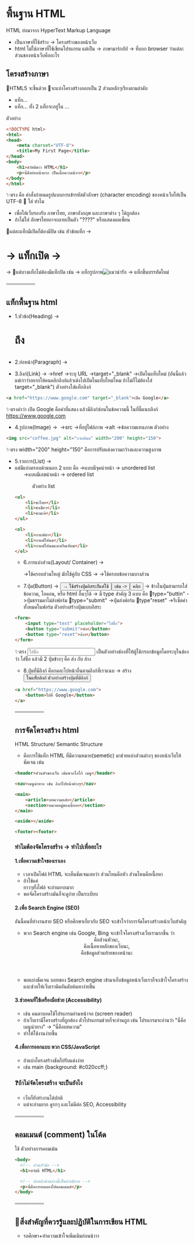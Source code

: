 # พื้นฐาน HTML
HTML ย่อมาจาก HyperText Markup Language 
- เป็นภาษาที่ใช้สร้าง -> โครงสร้างของหน้าเว็บ 
- html ไม่ใช่ภาษาที่ใช้เขียนโปรแกรม แต่เป็น -> ภาษามาร์กอัป -> ที่บอก browser ว่าแต่ละส่วนของหน้าเว็บคืออะไร

## โครงสร้างภาษา 
🔸HTML5 จะขึ้นด้วย<!DOCTYPE html>
🔸จะแบ่งโครงสร้างออกเป็น 2 ส่วนหลักๆเรียงตามลำดับ
- แท็ก<head>...</head> 
- แท็ก<body>...<body>
ทั้ง 2 แท็กจะอยู่ใน <html>...</html>

ตัวอย่าง
```html
<!DOCTYPE html>
<html>
<head>
    <meta charset="UTF-8">
    <title>My First Page</title>
</head>
<body>
    <h1>สวัสดีชาว HTML</h1>
    <p>นี่คือย่อหน้าแรก เป็นเนื้อความน้าาา</p>
</body>
</html>
```
✨ตรง<meta charset="UTF-8"> คือ คำสั่งกำหนดรูปแบบการเข้ารหัสตัวอักษร (character encoding) ของหน้าเว็บให้เป็น UTF-8
🔹 ใส่ <meta charset="UTF-8"> ทำไม
- เพื่อให้เว็บรองรับ ภาษาไทย, ภาษาอังกฤษ และภาษาต่าง ๆ ได้ถูกต้อง
- ถ้าไม่ใส่ อักษรไทยอาจกลายเป็นตัว "????" หรือแสดงผลเพี้ยน

🔸แต่ละแท็กมีเปิดก็ต้องมีปิด เช่น หัวข้อแท็ก
    →<h1> -> แท็กเปิด
    →</h1> ->
🔸แต่บางแท็กไม่ต้องมีแท็กปิด เช่น
    → แท็กรูปภาพ<img src="cat.jpg" alt="แมวน่ารัก">
    → แท็กขึ้นบรรทัดใหม่<br>

▫️▫️▫️▫️▫️▫️▫️▫️▫️▫️▫️▫️▫️▫️▫️▫️

## แท็กพื้นฐาน html
- 1.หัวข้อ(Heading) -><h1>ถึง<h6>
- 2.ย่อหน้า(Paragraph) -><p>
- 3.ลิงก์(Link) -><a>
    →href ->ระบุ URL
    →target="_blank" ->เปิดในแท็บใหม่ (อันนี้แล้วแต่เราว่าอยากให้คนคลิกลิงก์แล้วเด้งไปเปิดในแท็บใหม่ไหม ถ้าไม่ก็ไม่ต้องใส่ target="_blank")
ตัวอย่างใส่แท็กลิงก์
```html
<a href="https://www.google.com" target="_blank">เปิด Google</a>
```
✨ตรงคำว่า เปิด Google คือคำที่แสดง แล้วมีลิงก์ซ่อนในข้อความนี้ ในที่นี้แนบลิงก์ https://www.google.com 

- 4.รูปภาพ(Image) -> <img>
    →src ->ที่อยู่ไฟล์ภาพ
    →alt ->ข้อความแทนภาพ
ตัวอย่าง
```html
<img src="coffee.jpg" alt="กาแฟนม" width="200" height="150">
```
✨ตรง width="200" height="150" คือการปรับแต่งความกว้างและความสูงภาพ

- 5.รายการ(List) -> <li> แต่มีแบ่งครอบด้านนอก 2 แบบ คือ
    →แบบมีจุดนำหน้า -> unordered list <ul>
    →แบบมีเลขนำหน้า -> ordered list <ol>
ตัวอย่าง list

```html
<ul>
    <li>ชาไทย</li>
    <li>ชาเขียว</li>
    <li>ชามะลิ</li>
</ul>

<ol>
    <li>กาแฟดำ</li>
    <li>กาแฟใส่นม</li>
    <li>กาแฟใส่นมและครีมเทียม</li>
</ol>
```
- 6.การแบ่งส่วน(Layout/ Container)
    → <div> ->ใช้ครอบส่วนใหญ่ มักใช้คู่กับ CSS
    → <span> ->ใช้ครอบข้อความบางส่วน

- 7.ปุ่ม(Button) -> <button>
    → ใช้สร้างปุ่มอิสระก็แค่ใช้<button> เช่น -> <button>คลิก</button>
    → ข้างในปุ่มสามารถใส่ ข้อความ, ไอคอน, หรือ html อื่นๆได้
    → มี type สำคัญ 3 แบบ คือ
        🔘type="buttin" ->ปุ่มธรรมดาไม่ส่งฟอร์ม
        🔘type="submit" ->ปุ่มส่งฟอร์ม
        🔘type"reset" ->รีเซ็ตค่าทั้งหมดในฟอร์ม
ตัวอย่างสร้างปุ่มแบบอิสระ
```html
<form>
    <input type="text" placeholder="ใส่ชื่อ">
    <button type="submit">ส่ง</button>
    <button type="reset">ล้าง</button>
</form>
```
✨ตรง <input type="text" placeholder="ใส่ชื่อ"> เป็นตัวอย่างช่องที่ให้ผู้ใช้กรอกข้อมูลโดยระบุในช่องว่า ใส่ชื่อ 
  แล้วมี 2 ปุ่มข้างๆ คือ ส่ง กับ ล้าง

- 8.ปุ่มที่มีลิงก์ คือกดละไปหน้าอื่นตามลิงก์ที่เราแนบ
    → สร้าง <button> ในแท็กลิงก์ <a>
ตัวอย่างสร้างปุ่มที่มีลิงก์
```html
<a href="https://www.google.com">
    <button>ไปที่ Google</button>
</a>
```
▫️▫️▫️▫️▫️▫️▫️▫️▫️▫️▫️▫️▫️▫️▫️▫️

## การจัดโครงสร้าง html
HTML Structure/ Semantic Structure
- คือการใช้แท็ก HTML ที่มีความหมาย(semetic) มาช่วยแบ่งส่วนต่างๆ ของหน้าเว็บให้ชัดเจน เช่น
```html
<header>ส่วนหัวของเว็บ เช่นพวกโลโก้ เมนู</header>

<nav>เมนูนำทาง เช่น ลิงก์ไปหน้าต่างๆ</nav>

<main>
    <article>บทความหลัก</article>
    <section>หมวดหมู่ของเนื้อหา</section>
</main>

<aside></aside>

<footer><footer>
```
### ทำไมต้องจัดโครงสร้าง -> ทำไปเพื่ออะไร
#### 1.เพื่อความเข้าใจของเราเอง
- เวลาเปิดไฟล์ HTML จะเห็นชัดเจนเลยว่า ส่วนไหนคือหัว ส่วนไหนคือเนื้อหา
- ถ้าใช้แค่ <div> ยาวๆทั้งไฟล์ จะอ่านยากมาก 
- พอจัดโครงสร้างมันก็จะดูง่าย เป็นระเบียบ
#### 2.เพื่อ Search Engine (SEO)
อันนี้คนที่ทำงานสาย SEO หรือศึกษาเกี่ยวกับ SEO จะเข้าใจว่าการจัดโครงสร้างหน้าเว็บสำคัญ
- พวก Search engine เช่น Google, Bing จะเข้าใจโครงสร้างเว็บเรามากขึ้น ว่า <header> คือส่วนหัวนะ, <main> คือเนื้อหาหลักของเว็บนะ, <footer> คือข้อมูลส่วนท้ายของหน้านะ
- พอแบ่งชัดเจน บอทของ Search engine เข้ามาเก็บข้อมูลหน้าเว็บเราก็จะเข้าใจโครงสร้างและช่วยให้เว็บเราติดอันดับค้นหาง่ายขึ้น
#### 3.ช่วยคนที่ใช้เครื่องมือช่วย (Accessibility)
- เช่น คนตาบอดใช้โปรแกรมอ่านหน้าจอ (screen reader)
- ถ้าเว็บเรามีโครงสร้างที่ถูกต้อง ตัวโปรแกรมช่วยก็จะอ่านถูก เช่น โปรแกรมจะอ่านว่า "นี่คือเมนูนำทาง" -> "นี่คือบทความ"
- ทำให้ใช้งานง่ายขึ้น
#### 4.เพื่อการออกแบบ พวก CSS/JavaScript
- ถ้าแบ่งโครงสร้างชัดก็ปรับแต่งง่าย
- เช่น main {background: #c020ccff;}

### ❓ถ้าไม่จัดโครงสร้าง จะเป็นยังไง
- เว็บก็ยังทำงานได้ปกติ 
- แต่จะอ่านยาก ดูรกๆ และไม่ดีต่อ SEO, Accessibility

▫️▫️▫️▫️▫️▫️▫️▫️▫️▫️▫️▫️▫️▫️▫️▫️
## คอมเมนต์ (comment) ในโค้ด 
ใช้ <!-- นี่คือคอมเมนต์ -->
ตัวอย่างการคอมเม้น
```html
<body>
  <!-- ส่วนหัวข้อ -->
  <h1>สวัสดี HTML</h1>

  <!-- ย่อหน้าด้านล่างนี้เป็นคำอธิบาย -->
  <p>นี่คือการทดลองใส่คอมเมนต์</p>
</body>
```

▫️▫️▫️▫️▫️▫️▫️▫️▫️▫️▫️▫️▫️▫️▫️▫️

## 🌟สิ่งสำคัญที่ควรรู้และปฏิบัติในการเขียน HTML
- รอศึกษา+ทำความเข้าใจเพิ่มเติมก่อนน้าาา
